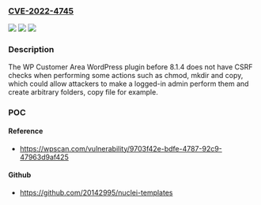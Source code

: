 ### [CVE-2022-4745](https://cve.mitre.org/cgi-bin/cvename.cgi?name=CVE-2022-4745)
![](https://img.shields.io/static/v1?label=Product&message=WP%20Customer%20Area&color=blue)
![](https://img.shields.io/static/v1?label=Version&message=0%3C%208.1.4%20&color=brighgreen)
![](https://img.shields.io/static/v1?label=Vulnerability&message=CWE-352%20Cross-Site%20Request%20Forgery%20(CSRF)&color=brighgreen)

### Description

The WP Customer Area WordPress plugin before 8.1.4 does not have CSRF checks when performing some actions such as chmod, mkdir and copy, which could allow attackers to make a logged-in admin perform them and create arbitrary folders, copy file for example.

### POC

#### Reference
- https://wpscan.com/vulnerability/9703f42e-bdfe-4787-92c9-47963d9af425

#### Github
- https://github.com/20142995/nuclei-templates

